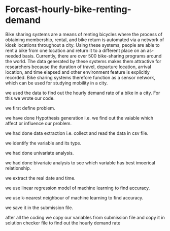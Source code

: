 # Forcast-hourly-bike-renting-demand
Bike sharing systems are a means of renting bicycles where the process of obtaining membership, rental, and bike return is automated via a network of kiosk locations throughout a city. Using these systems, people are able to rent a bike from one location and return it to a different place on an as-needed basis. Currently, there are over 500 bike-sharing programs around the world. The data generated by these systems makes them attractive for researchers because the duration of travel, departure location, arrival location, and time elapsed and other environment feature is explicitly recorded. Bike sharing systems therefore function as a sensor network, which can be used for studying mobility in a city.

we used the data to find out the hourly demand rate of a bike in a city. For this we wrote our code.

we  first define problem.

we have done Hypothesis generation i.e. we find out the vaiable which affect or influence our problem.

we had done data extraction i.e. collect and read the data in csv file.

we identify the variable and its type.

we had done univariate analysis.

we had done bivariate analysis to see which variable has best imoerical relationship.

we extract the real date and time.

we use linear regression model of machine learning to find accuracy.

we use k-nearest neighbour of machine learning to find accuracy.

we save it in the submission file.

after all the coding we copy our variables from submission file and copy it in solution checker file to find out the hourly demand rate
